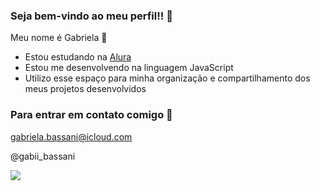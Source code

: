 ### Seja bem-vindo ao meu perfil!! 🤍

Meu nome é Gabriela 💜

- Estou estudando na [Alura](https://www.alura.com.br)
- Estou me desenvolvendo na linguagem JavaScript
- Utilizo esse espaço para minha organização e compartilhamento dos meus projetos desenvolvidos

### Para entrar em contato comigo 📧

gabriela.bassani@icloud.com

@gabii_bassani

![](https://media.tenor.com/8cACB90A-3gAAAAC/dog.gif)
